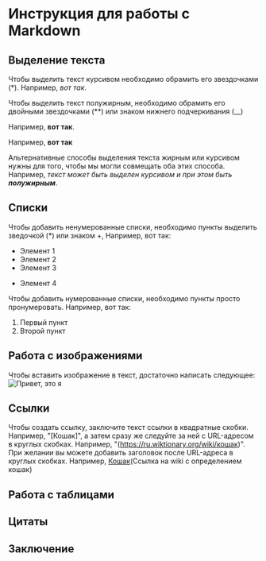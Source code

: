 # Инструкция для работы с Markdown

## Выделение текста

Чтобы выделить текст курсивом необходимо обрамить его звездочками (*). Например, *вот так*.

Чтобы выделить текст полужирным, необходимо обрамить его двойными звездочками (**) или знаком нижнего подчеркивания (__)

Например, **вот так**.

Например, __вот так__

Альтернативные способы выделения текста жирным или курсивом нужны для того, чтобы мы могли совмещать оба этих способа. Например, _текст может быть выделен курсивом и при этом быть **полужирным**_.

## Списки

Чтобы добавить ненумерованные списки, необходимо пункты выделить зведочкой (*) или знаком +, Например, вот так:

* Элемент 1
* Элемент 2
* Элемент 3
+ Элемент 4

Чтобы добавить нумерованные списки, необходимо пункты просто пронумеровать. Например, вот так:

1. Первый пункт
2. Второй пункт

## Работа с изображениями

Чтобы вставить изображение в текст, достаточно написать следующее:
![Привет, это я](image.jpg)

## Ссылки

Чтобы создать ссылку, заключите текст ссылки в квадратные скобки. Например, "[Кошак]", а затем сразу же следуйте за ней с URL-адресом в круглых скобках. Например, "(https://ru.wiktionary.org/wiki/кошак)". При желании вы можете добавить заголовок после URL-адреса в круглых скобках. Например, [Кошак](https://ru.wiktionary.org/wiki/кошак)(Ссылка на wiki с определением кошак)

## Работа с таблицами

## Цитаты

## Заключение